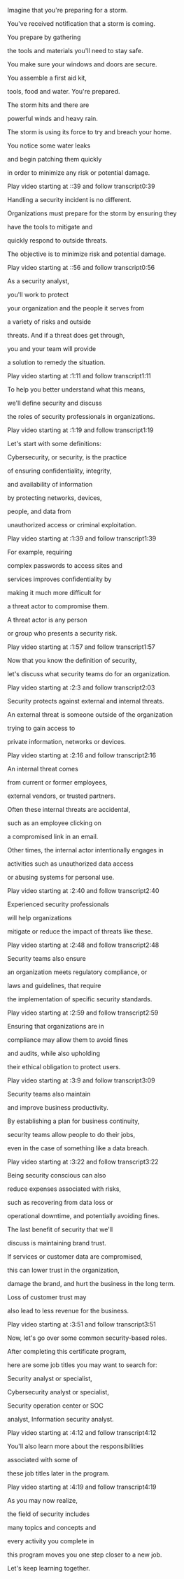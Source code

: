Imagine that you're preparing for a storm. 

You've received notification that a storm is coming. 

You prepare by gathering 

the tools and materials you'll need to stay safe. 

You make sure your windows and doors are secure. 

You assemble a first aid kit, 

tools, food and water. You're prepared. 

The storm hits and there are 

powerful winds and heavy rain. 

The storm is using its force to try and breach your home. 

You notice some water leaks 

and begin patching them quickly 

in order to minimize any risk or potential damage.

Play video starting at ::39 and follow transcript0:39

Handling a security incident is no different. 

Organizations must prepare for the storm by ensuring they 

have the tools to mitigate and 

quickly respond to outside threats. 

The objective is to minimize risk and potential damage.

Play video starting at ::56 and follow transcript0:56

As a security analyst, 

you'll work to protect 

your organization and the people it serves from 

a variety of risks and outside 

threats. And if a threat does get through, 

you and your team will provide 

a solution to remedy the situation.

Play video starting at :1:11 and follow transcript1:11

To help you better understand what this means, 

we'll define security and discuss 

the roles of security professionals in organizations.

Play video starting at :1:19 and follow transcript1:19

Let's start with some definitions: 

Cybersecurity, or security, is the practice 

of ensuring confidentiality, integrity, 

and availability of information 

by protecting networks, devices, 

people, and data from 

unauthorized access or criminal exploitation.

Play video starting at :1:39 and follow transcript1:39

For example, requiring 

complex passwords to access sites and 

services improves confidentiality by 

making it much more difficult for 

a threat actor to compromise them. 

A threat actor is any person 

or group who presents a security risk.

Play video starting at :1:57 and follow transcript1:57

Now that you know the definition of security, 

let's discuss what security teams do for an organization.

Play video starting at :2:3 and follow transcript2:03

Security protects against external and internal threats. 

An external threat is someone outside of the organization 

trying to gain access to 

private information, networks or devices.

Play video starting at :2:16 and follow transcript2:16

An internal threat comes 

from current or former employees, 

external vendors, or trusted partners. 

Often these internal threats are accidental, 

such as an employee clicking on 

a compromised link in an email. 

Other times, the internal actor intentionally engages in 

activities such as unauthorized data access 

or abusing systems for personal use.

Play video starting at :2:40 and follow transcript2:40

Experienced security professionals 

will help organizations 

mitigate or reduce the impact of threats like these.

Play video starting at :2:48 and follow transcript2:48

Security teams also ensure 

an organization meets regulatory compliance, or 

laws and guidelines, that require 

the implementation of specific security standards.

Play video starting at :2:59 and follow transcript2:59

Ensuring that organizations are in 

compliance may allow them to avoid fines 

and audits, while also upholding 

their ethical obligation to protect users.

Play video starting at :3:9 and follow transcript3:09

Security teams also maintain 

and improve business productivity. 

By establishing a plan for business continuity, 

security teams allow people to do their jobs, 

even in the case of something like a data breach.

Play video starting at :3:22 and follow transcript3:22

Being security conscious can also 

reduce expenses associated with risks, 

such as recovering from data loss or 

operational downtime, and potentially avoiding fines. 

The last benefit of security that we'll 

discuss is maintaining brand trust. 

If services or customer data are compromised, 

this can lower trust in the organization, 

damage the brand, and hurt the business in the long term. 

Loss of customer trust may 

also lead to less revenue for the business.

Play video starting at :3:51 and follow transcript3:51

Now, let's go over some common security-based roles. 

After completing this certificate program, 

here are some job titles you may want to search for: 

Security analyst or specialist, 

Cybersecurity analyst or specialist, 

Security operation center or SOC 

analyst, Information security analyst.

Play video starting at :4:12 and follow transcript4:12

You'll also learn more about the responsibilities 

associated with some of 

these job titles later in the program.

Play video starting at :4:19 and follow transcript4:19

As you may now realize, 

the field of security includes 

many topics and concepts and 

every activity you complete in 

this program moves you one step closer to a new job. 

Let's keep learning together.